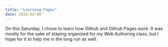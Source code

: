 ```yaml
---
title: "Learning-Pages"
date: 2025-02-08"
---
```


On this Saturday, I chose to learn how Github and Github Pages work. It was mostly for the sake of staying organized for my Web Authoring class, but I hope for it to help me in the long run as well.
